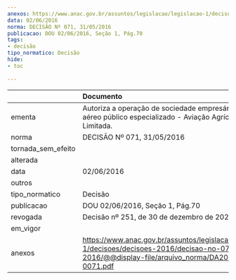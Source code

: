 ```yaml
---
anexos: https://www.anac.gov.br/assuntos/legislacao/legislacao-1/decisoes/decisoes-2016/decisao-no-071-31-05-2016/@@display-file/arquivo_norma/DA2016-0071.pdf
data: 02/06/2016
norma: DECISÃO Nº 071, 31/05/2016
publicacao: DOU 02/06/2016, Seção 1, Pág.70
tags:
- decisão
tipo_normatico: Decisão
hide: 
- toc 
 
---
```


|                    | Documento                                                                                                                                              |
|:-------------------|:-------------------------------------------------------------------------------------------------------------------------------------------------------|
| ementa             | Autoriza a operação de sociedade empresária de serviço aéreo público especializado - Aviação Agrícola Alagoana Limitada.                               |
| norma              | DECISÃO Nº 071, 31/05/2016                                                                                                                             |
| tornada_sem_efeito |                                                                                                                                                        |
| alterada           |                                                                                                                                                        |
| data               | 02/06/2016                                                                                                                                             |
| outros             |                                                                                                                                                        |
| tipo_normatico     | Decisão                                                                                                                                                |
| publicacao         | DOU 02/06/2016, Seção 1, Pág.70                                                                                                                        |
| revogada           | Decisão nº 251, de 30 de dezembro de 2020.                                                                                                             |
| em_vigor           |                                                                                                                                                        |
| anexos             | https://www.anac.gov.br/assuntos/legislacao/legislacao-1/decisoes/decisoes-2016/decisao-no-071-31-05-2016/@@display-file/arquivo_norma/DA2016-0071.pdf |
